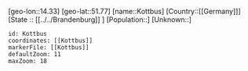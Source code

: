 ﻿---
location: [51.77,14.33]
mapzoom: [7,12] 
mapmarker: city 
type: City
tags:
- geo/City


SpocWebEntityId: 31596
isDeleted: false
confidential: public

---
[geo-lon::14.33]
[geo-lat::51.77]
[name::Kottbus]
[Country::[[Germany]]]
[State :: [[../../Brandenburg]] ]
[Population::]
[Unknown::]


```leaflet
id: Kottbus
coordinates: [[Kottbus]]
markerFile: [[Kottbus]]
defaultZoom: 11 
maxZoom: 18
```
